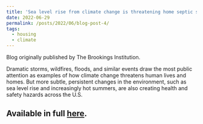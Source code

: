 ```yaml
---
title: 'Sea level rise from climate change is threatening home septic systems and public health'
date: 2022-06-29
permalink: /posts/2022/06/blog-post-4/
tags:
  - housing
  - climate
---
```

Blog originally published by The Brookings Institution.

Dramatic storms, wildfires, floods, and similar events draw the most public attention as examples of how climate change threatens human lives and homes. But more subtle, persistent changes in the environment, such as sea level rise and increasingly hot summers, are also creating health and safety hazards across the U.S.  

Available in full [here](https://www.brookings.edu/articles/sea-level-rise-from-climate-change-is-threatening-home-septic-systems-and-public-health/).
------
